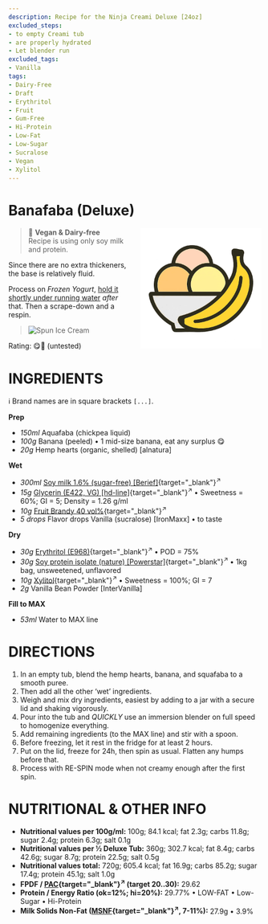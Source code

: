```yaml
---
description: Recipe for the Ninja Creami Deluxe [24oz]
excluded_steps:
- to empty Creami tub
- are properly hydrated
- Let blender run
excluded_tags:
- Vanilla
tags:
- Dairy-Free
- Draft
- Erythritol
- Fruit
- Gum-Free
- Hi-Protein
- Low-Fat
- Low-Sugar
- Sucralose
- Vegan
- Xylitol
---
```

# Banafaba (Deluxe)
<img style="float: right; margin-left: 1.5em;" width=240 alt="Logo" src="https://raw.githubusercontent.com/jhermann/ice-creamery/refs/heads/main/assets/banana-ice-cream-logo.png" />

> 🌿 **Vegan & Dairy-free**<br />Recipe is using only soy milk and protein.

Since there are no extra thickeners, the base is relatively fluid.

Process on *Frozen Yogurt*, [hold it shortly under running water](https://jhermann.github.io/ice-creamery/info/tips%2Btricks/#handling-of-icy-sides-bottom)
*after* that. Then a scrape-down and a respin.

> <img width=360 alt="Spun Ice Cream" src="" class="zoomable" />

Rating: 😋🍌 (untested)

# INGREDIENTS

ℹ️ Brand names are in square brackets `[...]`.

**Prep**

  - _150ml_ Aquafaba (chickpea liquid)
  - _100g_ Banana (peeled) • 1 mid-size banana, eat any surplus 😋
  - _20g_ Hemp hearts (organic, shelled) [alnatura]

**Wet**

  - _300ml_ [Soy milk 1.6% (sugar-free) \[Berief\]](/ice-creamery/info/ingredients/#soy-milk){target="_blank"}<sup>↗</sup>
  - _15g_ [Glycerin (E422, VG) \[hd-line\]](/ice-creamery/info/ingredients/#vegetable-glycerin-glycerol-vg-e422){target="_blank"}<sup>↗</sup> • Sweetness = 60%; GI = 5; Density = 1.26 g/ml
  - _10g_ [Fruit Brandy 40 vol%](/ice-creamery/info/ingredients/#alcohol-ethanol){target="_blank"}<sup>↗</sup>
  - _5 drops_ Flavor drops Vanilla (sucralose) [IronMaxx] • to taste

**Dry**

  - _30g_ [Erythritol (E968)](/ice-creamery/info/ingredients/#erythritol-e968){target="_blank"}<sup>↗</sup> • POD = 75%
  - _30g_ [Soy protein isolate (nature) \[Powerstar\]](/ice-creamery/info/ingredients/#soy-protein-isolate){target="_blank"}<sup>↗</sup> • 1kg bag, unsweetened, unflavored
  - _10g_ [Xylitol](/ice-creamery/info/ingredients/#xylitol-e967){target="_blank"}<sup>↗</sup> • Sweetness = 100%; GI = 7
  - _2g_ Vanilla Bean Powder [InterVanilla]

**Fill to MAX**

  - _53ml_ Water to MAX line

# DIRECTIONS

 1. In an empty tub, blend the hemp hearts, banana, and squafaba to a smooth puree.
 1. Then add all the other ‘wet’ ingredients.
 1. Weigh and mix dry ingredients, easiest by adding to a jar with a secure lid and shaking vigorously.
 1. Pour into the tub and *QUICKLY* use an immersion blender on full speed to homogenize everything.
 1. Add remaining ingredients (to the MAX line) and stir with a spoon.
 1. Before freezing, let it rest in the fridge for at least 2 hours.
 1. Put on the lid, freeze for 24h, then spin as usual. Flatten any humps before that.
 1. Process with RE-SPIN mode when not creamy enough after the first spin.

# NUTRITIONAL & OTHER INFO
- **Nutritional values per 100g/ml:** 100g; 84.1 kcal; fat 2.3g; carbs 11.8g; sugar 2.4g; protein 6.3g; salt 0.1g
- **Nutritional values per ½ Deluxe Tub:** 360g; 302.7 kcal; fat 8.4g; carbs 42.6g; sugar 8.7g; protein 22.5g; salt 0.5g
- **Nutritional values total:** 720g; 605.4 kcal; fat 16.9g; carbs 85.2g; sugar 17.4g; protein 45.1g; salt 1.0g
- **FPDF / [PAC](/ice-creamery/info/glossary/#potere-anti-congelante-pac){target="_blank"}<sup>↗</sup> (target 20..30):** 29.62
- **Protein / Energy Ratio (ok=12%; hi=20%):** 29.77% • LOW-FAT • Low-Sugar • Hi-Protein
- **Milk Solids Non-Fat ([MSNF](/ice-creamery/info/glossary/#milk-solids-not-fat-msnf){target="_blank"}<sup>↗</sup>, 7-11%):** 27.9g • 3.9%
